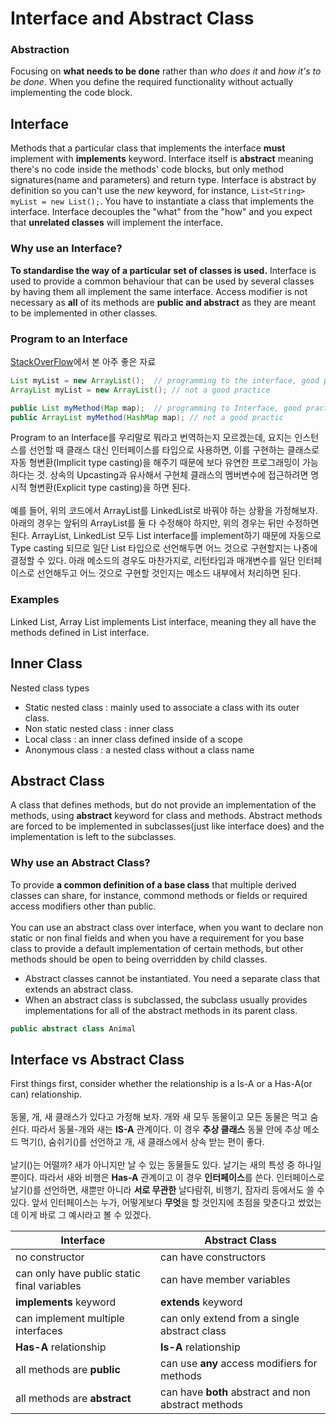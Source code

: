 # Interface and Abstract Class

### Abstraction
Focusing on **what needs to be done** rather than *who does it* and *how it's to be done*. When you define the required functionality without actually implementing the code block.

## Interface
Methods that a particular class that implements the interface **must** implement with **implements** keyword. Interface itself is **abstract** meaning there's no code inside the methods' code blocks, but only method signatures(name and parameters) and return type. Interface is abstract by definition so you can't use the *new* keyword, for instance, `List<String> myList = new List();`. You have to instantiate a class that implements the interface. Interface decouples the "what" from the "how" and you expect that **unrelated classes** will implement the interface.

### Why use an Interface?
**To standardise the way of a particular set of classes is used.** Interface is used to provide a common behaviour that can be used by several classes by having them all implement the same interface. Access modifier is not necessary as **all** of its methods are **public and abstract** as they are meant to be implemented in other classes. 

### Program to an Interface
[StackOverFlow](https://stackoverflow.com/questions/383947/what-does-it-mean-to-program-to-an-interface)에서 본 아주 좋은 자료
```java
List myList = new ArrayList();  // programming to the interface, good practice
ArrayList myList = new ArrayList(); // not a good practice

public List myMethod(Map map);  // programming to Interface, good practice
public ArrayList myMethod(HashMap map); // not a good practic
```
Program to an Interface를 우리말로 뭐라고 번역하는지 모르겠는데, 요지는 인스턴스를 선언할 때 클래스 대신 인터페이스를 타입으로 사용하면, 이를 구현하는 클래스로 자동 형변환(Implicit type casting)을 해주기 때문에 보다 유연한 프로그래밍이 가능하다는 것. 상속의 Upcasting과 유사해서 구현체 클래스의 멤버변수에 접근하려면 명시적 형변환(Explicit type casting)을 하면 된다. <br/><br/> 예를 들어, 위의 코드에서 ArrayList를 LinkedList로 바꿔야 하는 상황을 가정해보자. 아래의 경우는 앞뒤의 ArrayList를 둘 다 수정해야 하지만, 위의 경우는 뒤만 수정하면 된다. ArrayList, LinkedList 모두 List interface를 implement하기 때문에 자동으로 Type casting 되므로 일단 List 타입으로 선언해두면 어느 것으로 구현할지는 나중에 결정할 수 있다. 아래 메소드의 경우도 마찬가지로, 리턴타입과 매개변수를 일단 인터페이스로 선언해두고 어느 것으로 구현할 것인지는 메소드 내부에서 처리하면 된다. 

### Examples
Linked List, Array List implements List interface, meaning they all have the methods defined in List interface.


## Inner Class
Nested class types
* Static nested class : mainly used to associate a class with its outer class.
* Non static nested class : inner class
* Local class : an inner class defined inside of a scope
* Anonymous class : a nested class without a class name

## Abstract Class
A class that defines methods, but do not provide an implementation of the methods, using **abstract** keyword for class and methods. Abstract methods are forced to be implemented in subclasses(just like interface does) and the implementation is left to the subclasses.  

### Why use an Abstract Class?
To provide **a common definition of a base class** that multiple derived classes can share, for instance, commond methods or fields or required access modifiers other than public. <br/><br/> You can use an abstract class over interface, when you want to declare non static or non final fields and when you have a requirement for you base class to provide a default implementation of certain methods, but other methods should be open to being overridden by child classes.

* Abstract classes cannot be instantiated. You need a separate class that extends an abstract class.
* When an abstract class is subclassed, the subclass usually provides implementations for all of the abstract methods in its parent class.
```java
public abstract class Animal
```



## Interface vs Abstract Class
First things first, consider whether the relationship is a Is-A or a Has-A(or can) relationship. <br/><br/>
동물, 개, 새 클래스가 있다고 가정해 보자. 개와 새 모두 동물이고 모든 동물은 먹고 숨쉰다. 따라서 동물-개와 새는 **IS-A** 관계이다. 이 경우 **추상 클래스** 동물 안에 추상 메소드 먹기(), 숨쉬기()를 선언하고 개, 새 클래스에서 상속 받는 편이 좋다.<br/><br/> 날기()는 어떨까? 새가 아니지만 날 수 있는 동물들도 있다. 날기는 새의 특성 중 하나일 뿐이다. 따라서 새와 비행은 **Has-A** 관계이고 이 경우 **인터페이스**를 쓴다. 인터페이스로 날기()를 선언하면, 새뿐만 아니라 **서로 무관한** 날다람쥐, 비행기, 잠자리 등에서도 쓸 수 있다. 앞서 인터페이스는 누가, 어떻게보다 **무엇**을 할 것인지에 초점을 맞춘다고 썼었는데 이게 바로 그 예시라고 볼 수 있겠다. 

Interface | Abstract Class
------------|--------------
no constructor | can have constructors
can only have public static final variables | can have member variables
**implements** keyword | **extends** keyword
can implement multiple interfaces | can only extend from a single abstract class
**Has-A** relationship | **Is-A** relationship
all methods are **public** | can use **any** access modifiers for methods
all methods are **abstract** | can have **both** abstract and non abstract methods





 
